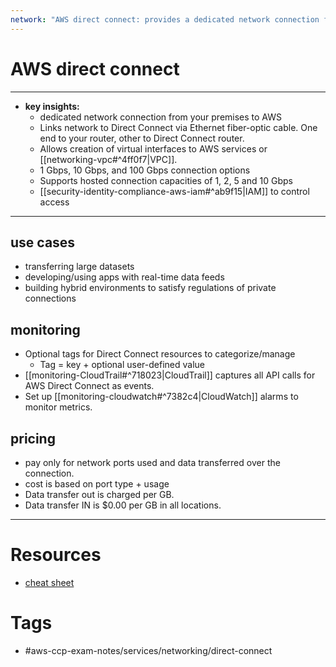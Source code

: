 ```yaml
---
network: "AWS direct connect: provides a dedicated network connection from your premises to AWS"
---
```


# AWS direct connect
---
- **key insights:** 
	- dedicated network connection from your premises to AWS
	- Links network to Direct Connect via Ethernet fiber-optic cable. One end to your router, other to Direct Connect router. 
	- Allows creation of virtual interfaces to AWS services or [[networking-vpc#^4ff0f7|VPC]].
	- 1 Gbps, 10 Gbps, and 100 Gbps connection options
	- Supports hosted connection capacities of 1, 2, 5 and 10 Gbps
	- [[security-identity-compliance-aws-iam#^ab9f15|IAM]] to control access 
---
## use cases 
- transferring large datasets
- developing/using apps with real-time data feeds 
- building hybrid environments to satisfy regulations of private connections 
## monitoring 
- Optional tags for Direct Connect resources to categorize/manage
	- Tag = key + optional user-defined value
- [[monitoring-CloudTrail#^718023|CloudTrail]] captures all API calls for AWS Direct Connect as events.
- Set up [[monitoring-cloudwatch#^7382c4|CloudWatch]] alarms to monitor metrics.
## pricing 
- pay only for network ports used and data transferred over the connection.
- cost is based on port type + usage
- Data transfer out is charged per GB. 
- Data transfer IN is $0.00 per GB in all locations.
--- 
# Resources
- [cheat sheet](https://tutorialsdojo.com/aws-direct-connect/#security)
# Tags
- #aws-ccp-exam-notes/services/networking/direct-connect 


	

